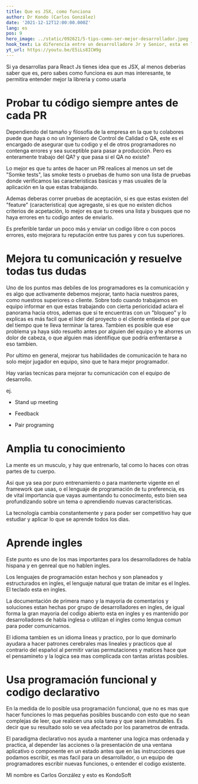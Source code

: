 ```yaml
---
title: Que es JSX, como funciona
author: Dr Kondo (Carlos González)
date: '2021-12-12T12:00:00.000Z'
lang: es
pos: 9
hero_image: ../static/092621/5-tips-como-ser-mejor-desarrollador.jpeg
hook_text: La diferencía entre un desarrolladore Jr y Senior, esta en la entrega, no en el código
yt_url: https://youtu.be/E5iLs8ICW9g
---
```


Si ya desarrollas para React Js tienes idea que es JSX, al menos deberias saber que es, pero sabes como funciona es aun mas interesante, te permitira entender mejor la libreria y como usarla

# Probar tu código siempre antes de cada PR

Dependiendo del tamaño y filosofia de la empresa en la que tu colabores puede que haya o no un Ingeniero de Control de Calidad o QA, este es el encargado de asegurar que tu codigo y el de otros programadores no contenga errores y sea suceptible para pasar a producción. Pero es enteramente trabajo del QA? y que pasa si el QA no existe?

Lo mejor es que tu antes de hacer un PR realices al menos un set de "Somke tests", las smoke tests o pruebas de humo son una lista de pruebas donde verificamos las caracteristicas basicas y mas usuales de la aplicación en la que estas trabajando.

Ademas deberas correr pruebas de aceptación, si es que estas existen del "feature" (caracteristica) que agregaste, si es que no existen dichos criterios de acpetación, lo mejor es que tu crees una lista y busques que no haya errores en tu codigo antes de enviarlo.

Es preferible tardar un poco más y enviar un codigo libre o con pocos errores, esto mejorara tu reputación entre tus pares y con tus superiores.

# Mejora tu comunicación y resuelve todas tus dudas

Uno de los puntos mas debiles de los programadores es la comunicación y es algo que activamente debemos mejorar, tanto hacia nuestros pares, como nuestros superiores o cliente. Sobre todo cuando trabajamos en equipo informar en que estas trabajando con cierta perioricidad aclara el panorama hacia otros, ademas que si te encuentras con un "bloqueo" y lo explicas es más facil que el lider del proyecto o el cliente entieda el por que del tiempo que te lleva terminar la tarea.  Tambien es posible que ese problema ya haya sido resuelto antes por alguien del equipo y te ahorres un dolor de cabeza, o que alguien mas identifique que podría enfrentarse a eso tambien.

Por ultimo en general, mejorar tus habilidades de comunicación te hara no solo mejor jugador en equipo, sino que te hara mejor programador.

Hay varias tecnicas para mejorar tu comunicación con el equipo de desarrollo.

ej. 

  - Stand up meeting

  - Feedback

  - Pair programing

# Amplia tu conocimiento

La mente es un musculo, y hay que entrenarlo, tal como lo haces con otras partes de tu cuerpo.

Asi que ya sea por puro entrenamiento o para mantenerte vigente en el framework que usas, o el lenguaje de programación de tu preferencia, es de vital importancia que vayas aumentando tu conocimento, esto bien sea profundizando sobre un tema o aprendiendo nuevas caracteristicas.


La tecnología cambia constantemente y para poder ser competitivo hay que estudiar y aplicar lo que se aprende todos los dias.

# Aprende ingles

Este punto es uno de los mas importantes para los desarrolladores de habla hispana y en genreal que no hablen ingles. 

Los lenguajes de programación estan hechos y son planeados y estructurados en ingles, el lenguaje natural que tratan de imitar es el Ingles. El teclado esta en ingles.

La documentación de primera mano y la mayoria de comentarios y soluciones estan hechas por grupo de desarrolladores en ingles, de igual forma la gran mayoria del codigo abierto esta en ingles y es mantenido por desarrolladores de habla inglesa o utilizan el ingles como lengua comun para poder comunicarnos.

El idioma tambien es un idioma lineas y practico, por lo que dominarlo ayudara a hacer patrones cerebrales mas lineales y practicos que al contrario del español al permitir varias permutaciones y matices hace que el pensamineto y la logica sea mas complicada con tantas aristas posibles.

# Usa programación funcional y codigo declarativo

En la medida de lo posible usa programación funcional, que no es mas que hacer funciones lo mas pequeñas posibles buscando con esto que no sean complejas de leer, que realicen una sola tarea y que sean inmutables. Es decir que su resultado solo se vea afectado por los parametros de entrada.

El paradigma declarativo nos ayuda a mantener una logica mas ordenada y practica, al depender las acciones o la presentación de una ventana aplicativo o componente en un estado antes que en las instrucciones que podamos escribir, es mas facil para un desarrollador, o un equipo de programadores escribir nuevas funciones, o entender el codigo existente.



  Mi nombre es Carlos González y esto es KondoSoft
